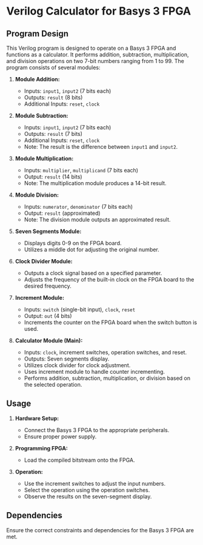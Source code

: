 # Verilog Calculator for Basys 3 FPGA

## Program Design

This Verilog program is designed to operate on a Basys 3 FPGA and functions as a calculator. It performs addition, subtraction, multiplication, and division operations on two 7-bit numbers ranging from 1 to 99. The program consists of several modules:

1. **Module Addition:**
   - Inputs: `input1`, `input2` (7 bits each)
   - Outputs: `result` (8 bits)
   - Additional Inputs: `reset`, `clock`

2. **Module Subtraction:**
   - Inputs: `input1`, `input2` (7 bits each)
   - Outputs: `result` (7 bits)
   - Additional Inputs: `reset`, `clock`
   - Note: The result is the difference between `input1` and `input2`.

3. **Module Multiplication:**
   - Inputs: `multiplier`, `multiplicand` (7 bits each)
   - Output: `result` (14 bits)
   - Note: The multiplication module produces a 14-bit result.

4. **Module Division:**
   - Inputs: `numerator`, `denominator` (7 bits each)
   - Output: `result` (approximated)
   - Note: The division module outputs an approximated result.

5. **Seven Segments Module:**
   - Displays digits 0-9 on the FPGA board.
   - Utilizes a middle dot for adjusting the original number.

6. **Clock Divider Module:**
   - Outputs a clock signal based on a specified parameter.
   - Adjusts the frequency of the built-in clock on the FPGA board to the desired frequency.

7. **Increment Module:**
   - Inputs: `switch` (single-bit input), `clock`, `reset`
   - Output: `out` (4 bits)
   - Increments the counter on the FPGA board when the switch button is used.

8. **Calculator Module (Main):**
   - Inputs: `clock`, increment switches, operation switches, and reset.
   - Outputs: Seven segments display.
   - Utilizes clock divider for clock adjustment.
   - Uses increment module to handle counter incrementing.
   - Performs addition, subtraction, multiplication, or division based on the selected operation.

## Usage

1. **Hardware Setup:**
   - Connect the Basys 3 FPGA to the appropriate peripherals.
   - Ensure proper power supply.

2. **Programming FPGA:**
   - Load the compiled bitstream onto the FPGA.

3. **Operation:**
   - Use the increment switches to adjust the input numbers.
   - Select the operation using the operation switches.
   - Observe the results on the seven-segment display.

## Dependencies

Ensure the correct constraints and dependencies for the Basys 3 FPGA are met.

